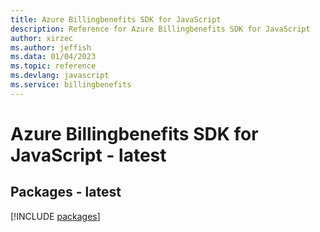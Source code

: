```yaml
---
title: Azure Billingbenefits SDK for JavaScript
description: Reference for Azure Billingbenefits SDK for JavaScript
author: xirzec
ms.author: jeffish
ms.data: 01/04/2023
ms.topic: reference
ms.devlang: javascript
ms.service: billingbenefits
---
```

# Azure Billingbenefits SDK for JavaScript - latest
## Packages - latest
[!INCLUDE [packages](billingbenefits-index.md)]